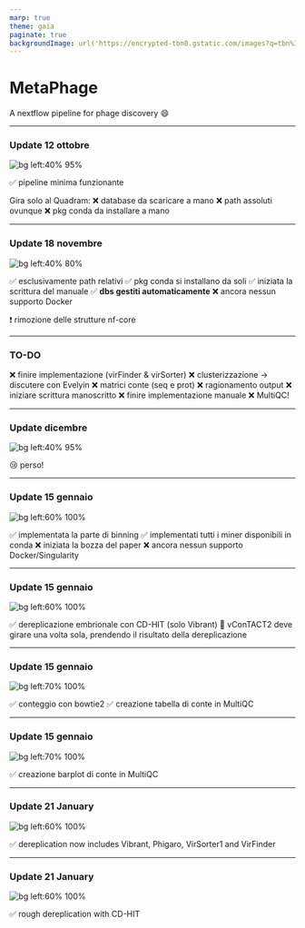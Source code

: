 ```yaml
---
marp: true
theme: gaia
paginate: true
backgroundImage: url('https://encrypted-tbn0.gstatic.com/images?q=tbn%3AANd9GcTIqXpTkNoyuasJ53q6CWyEssP1dqp3u23pGQ&usqp=CAU')
---
```


<!-- _class: lead -->
<!-- _footer: https://github.com/MattiaPandolfoVR/MetaPhage -->

# **MetaPhage**

A nextflow pipeline 
for phage discovery :smile:

---

### Update **12 ottobre**

![bg left:40% 95%](pipeline_2020_10_12.drawio.svg)

:white_check_mark: pipeline minima funzionante

Gira solo al Quadram:
:x: database da scaricare a mano
:x: path assoluti ovunque
:x: pkg conda da installare a mano

---

### Update **18 novembre**

![bg left:40% 80%](pipeline_2020_11_18.drawio.svg)


:white_check_mark: esclusivamente path relativi
:white_check_mark: pkg conda si installano da soli
:white_check_mark: iniziata la scrittura del manuale
:white_check_mark: **dbs gestiti automaticamente**
:x: ancora nessun supporto Docker

:exclamation: rimozione delle strutture nf-core
<!-- spiegarne tutti i benefici -->

---

### **TO-DO**

:x: finire implementazione (virFinder & virSorter)
:x: clusterizzazione -> discutere con Evelyin
:x: matrici conte (seq e prot)
:x: ragionamento output
:x: iniziare scrittura manoscritto
:x: finire implementazione manuale
:x: MultiQC!

---

### Update **dicembre**

![bg left:40% 95%](null)

:cry: perso!

---

### Update **15 gennaio**

![bg left:60% 100%](pipeline_2020_12_01.drawio.svg)

:white_check_mark: implementata la parte di binning
:white_check_mark: implementati tutti i miner disponibili in conda
:x: iniziata la bozza del paper
:x: ancora nessun supporto Docker/Singularity

---

### Update **15 gennaio**

![bg left:60% 100%](dereplic_2020_12_01.drawio.svg)

:white_check_mark: dereplicazione embrionale con CD-HIT (solo Vibrant)
:construction: vConTACT2 deve girare una volta sola, prendendo il risultato della dereplicazione

---

### Update **15 gennaio**

![bg left:70% 100%](images_2020_12_01/screen2.png)

:white_check_mark: conteggio con bowtie2
:white_check_mark: creazione tabella di conte in MultiQC

---

### Update **15 gennaio**

![bg left:70% 100%](images_2020_12_01/screen1.png)

:white_check_mark: creazione barplot di conte in MultiQC

---

### Update **21 January**

![bg left:60% 100%](pipeline_2020_12_21.drawio.svg)

:white_check_mark: dereplication now includes Vibrant, Phigaro, VirSorter1 and VirFinder

---

### Update **21 January**

![bg left:60% 100%](dereplic_2020_12_21.drawio.svg)

:white_check_mark: rough dereplication with CD-HIT